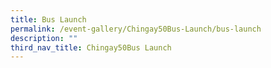 ```yaml
---
title: Bus Launch
permalink: /event-gallery/Chingay50Bus-Launch/bus-launch
description: ""
third_nav_title: Chingay50Bus Launch
---
```

